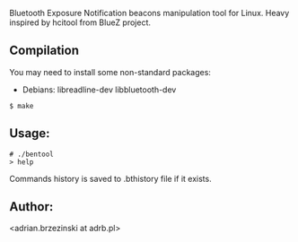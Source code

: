 
Bluetooth Exposure Notification beacons manipulation tool for Linux.
Heavy inspired by hcitool from BlueZ project.

## Compilation

You may need to install some non-standard packages:

  - Debians: libreadline-dev libbluetooth-dev

```
$ make
```

## Usage:

```
# ./bentool
> help
```

Commands history is saved to .bthistory file if it exists.

## Author:
<adrian.brzezinski at adrb.pl>
